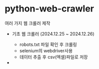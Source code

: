 # python-web-crawler
여러 가지 웹 크롤러 제작

- 기초 웹 크롤러 (2024.12.25 ~ 2024.12.26)
  - robots.txt 파일 확인 후 크롤링
  - selenium의 webdriver사용
  - 데이터 추출 후 csv(엑셀)파일로 저장
 
- 
